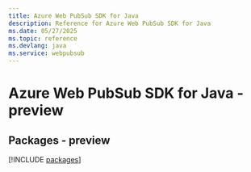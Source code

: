 ```yaml
---
title: Azure Web PubSub SDK for Java
description: Reference for Azure Web PubSub SDK for Java
ms.date: 05/27/2025
ms.topic: reference
ms.devlang: java
ms.service: webpubsub
---
```

# Azure Web PubSub SDK for Java - preview
## Packages - preview
[!INCLUDE [packages](web-pubsub-index.md)]